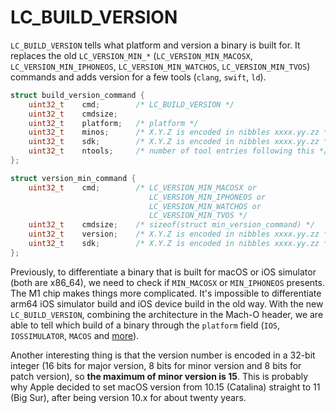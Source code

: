 # LC_BUILD_VERSION
`LC_BUILD_VERSION` tells what platform and version a binary is built for. It replaces the old `LC_VERSION_MIN_*` (`LC_VERSION_MIN_MACOSX`, `LC_VERSION_MIN_IPHONEOS`, `LC_VERSION_MIN_WATCHOS`, `LC_VERSION_MIN_TVOS`) commands and adds version for a few tools (`clang`, `swift`, `ld`).

``` c
struct build_version_command {
    uint32_t	cmd;        /* LC_BUILD_VERSION */
    uint32_t	cmdsize;
    uint32_t	platform;   /* platform */
    uint32_t	minos;      /* X.Y.Z is encoded in nibbles xxxx.yy.zz */
    uint32_t	sdk;        /* X.Y.Z is encoded in nibbles xxxx.yy.zz */
    uint32_t	ntools;     /* number of tool entries following this */
};
```

``` c
struct version_min_command {
    uint32_t	cmd;        /* LC_VERSION_MIN_MACOSX or
                               LC_VERSION_MIN_IPHONEOS or
                               LC_VERSION_MIN_WATCHOS or
                               LC_VERSION_MIN_TVOS */
    uint32_t	cmdsize;    /* sizeof(struct min_version_command) */
    uint32_t	version;    /* X.Y.Z is encoded in nibbles xxxx.yy.zz */
    uint32_t	sdk;        /* X.Y.Z is encoded in nibbles xxxx.yy.zz */
};
```

Previously, to differentiate a binary that is built for macOS or iOS simulator (both are x86_64), we need to check if `MIN_MACOSX` or `MIN_IPHONEOS` presents. The M1 chip makes things more complicated. It's impossible to differentiate arm64 iOS simulator build and iOS device build in the old way. With the new `LC_BUILD_VERSION`, combining the architecture in the Mach-O header, we are able to tell which build of a binary through the `platform` field (`IOS`, `IOSSIMULATOR`, `MACOS` and [more](https://github.com/qyang-nj/llios/blob/1f111edc87adbca68c336d3ab501e3ca4a1f2356/apple_open_source/cctools/include/mach-o/loader.h#L1265-L1275)).

Another interesting thing is that the version number is encoded in a 32-bit integer (16 bits for major version, 8 bits for minor version and 8 bits for patch version), so **the maximum of minor version is 15**. This is probably why Apple decided to set macOS version from 10.15 (Catalina) straight to 11 (Big Sur), after being version 10.x for about twenty years.
